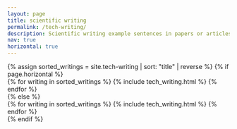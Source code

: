 ```yaml
---
layout: page
title: scientific writing
permalink: /tech-writing/
description: Scientific writing example sentences in papers or articles.
nav: true
horizontal: true
---
```

<div class="projects">
  <!-- Display projects without categories -->
    {% assign sorted_writings = site.tech-writing | sort: "title" | reverse %}
    <!-- Generate cards for each writing -->
    {% if page.horizontal %}
      <div class="container">
        <div class="row row-cols-3">
        {% for writing in sorted_writings %}
          {% include tech_writing.html %}
        {% endfor %}
        </div>
      </div>
    {% else %}
      <div class="grid">
        {% for writing in sorted_writings %}
          {% include tech_writing.html %}
        {% endfor %}
      </div>
    {% endif %}

</div>
